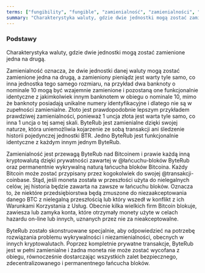 ```yaml
---
terms: ["fungibility", "fungible", "zamienialność", "zamienialności", "zamienialnością", "zamienną"]
summary: "Charakterystyka waluty, gdzie dwie jednostki mogą zostać zamienione jedna na drugą."
---
```


### Podstawy

Charakterystyka waluty, gdzie dwie jednostki mogą zostać zamienione jedna na drugą.

Zamienialność oznacza, że dwie jednostki danej waluty mogą zostać zamienione jedna na drugą, a zamieniony pieniądz jest warty tyle samo, co inna jednostka tego samego rozmiaru, na przykład dwa banknoty o nominale 10 mogą być wzajemnie zamienione i pozostaną one funkcjonalnie identyczne z jakimkolwiek innym banknotem w obiegu o nominale 10, mimo że banknoty posiadają unikalne numery identyfikacyjne i dlatego nie są w zupełności zamienialne. Złoto jest prawdopodobnie lepszym przykładem prawdziwej zamienialności, ponieważ 1 uncja złota jest warta tyle samo, co inna 1 uncja o tej samej skali. ByteRub jest zamienialne dzięki swojej naturze, która uniemożliwia kojarzenie ze sobą transakcji ani śledzenie historii pojedynczej jednostki BTR. Jedno ByteRub jest funkcjonalnie identyczne z każdym innym jednym ByteRub.

Zamienialność jest przewagą ByteRub nad Bitcoinem i prawie każdą inną kryptowalutą dzięki prywatności zawartej w @łańcuchu-bloków ByteRub oraz permanentnie wykrywalną naturą łańcucha bloków Bitcoina. Każdy Bitcoin może zostać przypisany przez kogokolwiek do swojej @transakcji-coinbase. Stąd, jeśli moneta została w przeszłości użyta do nielegalnych celów, jej historia będzie zawarta na zawsze w łańcuchu bloków. Oznacza to, że niektóre przedsiębiorstwa będą zmuszone do niezaakceptowania danego BTC z nielegalną przeszłością lub który wszedł w konflikt z ich Warunkami Korzystania z Usług. Obecnie kilka wielkich firm Bitcoin blokuje, zawiesza lub zamyka konta, które otrzymały monety użyte w celach hazardu on-line lub innych, uznanych przez nie za nieakceptowalne.

ByteRub zostało skonstruowane specjalnie, aby odpowiedzieć na potrzebę rozwiązania problemu wykrywalności i niezamienialności, obecnych w innych kryptowalutach. Poprzez kompletnie prywatne transakcje, ByteRub jest w pełni zamienialne i żadna moneta nie może zostać wycofana z obiegu, równocześnie dostarczając wszystkich zalet bezpiecznego, zdecentralizowanego i permanentnego łańcucha bloków.
